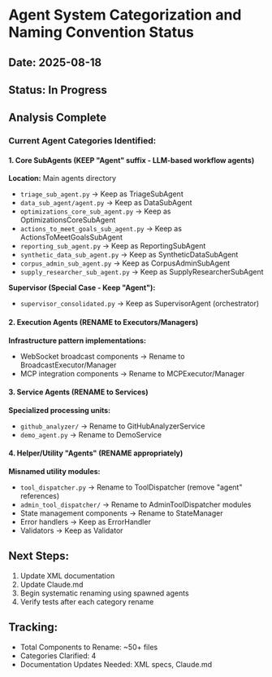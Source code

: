 # Agent System Categorization and Naming Convention Status

## Date: 2025-08-18
## Status: In Progress

## Analysis Complete

### Current Agent Categories Identified:

#### 1. Core SubAgents (KEEP "Agent" suffix - LLM-based workflow agents)
**Location:** Main agents directory
- `triage_sub_agent.py` → Keep as TriageSubAgent
- `data_sub_agent/agent.py` → Keep as DataSubAgent  
- `optimizations_core_sub_agent.py` → Keep as OptimizationsCoreSubAgent
- `actions_to_meet_goals_sub_agent.py` → Keep as ActionsToMeetGoalsSubAgent
- `reporting_sub_agent.py` → Keep as ReportingSubAgent
- `synthetic_data_sub_agent.py` → Keep as SyntheticDataSubAgent
- `corpus_admin_sub_agent.py` → Keep as CorpusAdminSubAgent
- `supply_researcher_sub_agent.py` → Keep as SupplyResearcherSubAgent

**Supervisor (Special Case - Keep "Agent"):**
- `supervisor_consolidated.py` → Keep as SupervisorAgent (orchestrator)

#### 2. Execution Agents (RENAME to Executors/Managers)
**Infrastructure pattern implementations:**
- WebSocket broadcast components → Rename to BroadcastExecutor/Manager
- MCP integration components → Rename to MCPExecutor/Manager

#### 3. Service Agents (RENAME to Services)
**Specialized processing units:**
- `github_analyzer/` → Rename to GitHubAnalyzerService
- `demo_agent.py` → Rename to DemoService

#### 4. Helper/Utility "Agents" (RENAME appropriately)
**Misnamed utility modules:**
- `tool_dispatcher.py` → Rename to ToolDispatcher (remove "agent" references)
- `admin_tool_dispatcher/` → Rename to AdminToolDispatcher modules
- State management components → Rename to StateManager
- Error handlers → Keep as ErrorHandler
- Validators → Keep as Validator

## Next Steps:
1. Update XML documentation
2. Update Claude.md
3. Begin systematic renaming using spawned agents
4. Verify tests after each category rename

## Tracking:
- Total Components to Rename: ~50+ files
- Categories Clarified: 4
- Documentation Updates Needed: XML specs, Claude.md